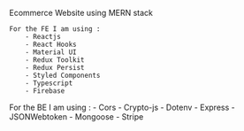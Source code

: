 Ecommerce Website using MERN stack

    For the FE I am using : 
        - Reactjs
        - React Hooks
        - Material UI
        - Redux Toolkit
        - Redux Persist
        - Styled Components
        - Typescript
        - Firebase
   
   For the BE I am using :
        - Cors
        - Crypto-js
        - Dotenv
        - Express
        - JSONWebtoken
        - Mongoose
        - Stripe


